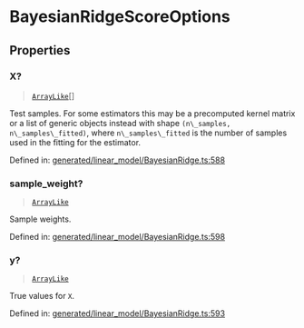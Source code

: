 # BayesianRidgeScoreOptions

## Properties

### X?

> [`ArrayLike`](../types/ArrayLike.md)[]

Test samples. For some estimators this may be a precomputed kernel matrix or a list of generic objects instead with shape `(n\_samples, n\_samples\_fitted)`, where `n\_samples\_fitted` is the number of samples used in the fitting for the estimator.

Defined in:  [generated/linear\_model/BayesianRidge.ts:588](https://github.com/transitive-bullshit/scikit-learn-ts/blob/122b3c0/packages/sklearn/src/generated/linear_model/BayesianRidge.ts#L588)

### sample\_weight?

> [`ArrayLike`](../types/ArrayLike.md)

Sample weights.

Defined in:  [generated/linear\_model/BayesianRidge.ts:598](https://github.com/transitive-bullshit/scikit-learn-ts/blob/122b3c0/packages/sklearn/src/generated/linear_model/BayesianRidge.ts#L598)

### y?

> [`ArrayLike`](../types/ArrayLike.md)

True values for `X`.

Defined in:  [generated/linear\_model/BayesianRidge.ts:593](https://github.com/transitive-bullshit/scikit-learn-ts/blob/122b3c0/packages/sklearn/src/generated/linear_model/BayesianRidge.ts#L593)

